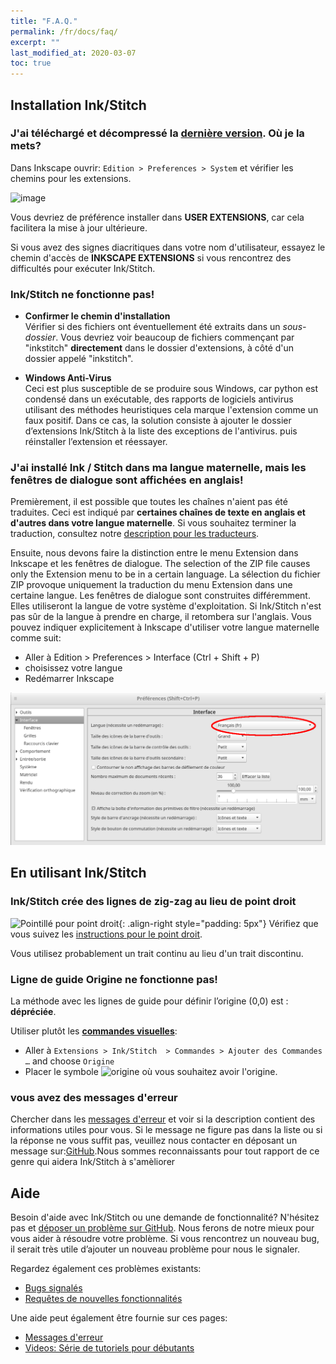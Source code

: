 ```yaml
---
title: "F.A.Q."
permalink: /fr/docs/faq/
excerpt: ""
last_modified_at: 2020-03-07
toc: true
---
```


## Installation Ink/Stitch

### J'ai téléchargé et décompressé la [dernière version](https://github.com/inkstitch/inkstitch/releases/latest). Où je la mets?

Dans Inkscape ouvrir: `Edition > Preferences > System` et vérifier les chemins pour les extensions.

![image](https://user-images.githubusercontent.com/11083514/37572872-899a7de0-2b09-11e8-93ed-e4be6228c414.png)

Vous devriez de préférence installer dans **USER EXTENSIONS**, car cela facilitera la mise à jour ultérieure.

Si vous avez des signes diacritiques dans votre nom d'utilisateur, essayez le chemin d'accès de **INKSCAPE EXTENSIONS** si vous rencontrez des difficultés pour exécuter Ink/Stitch.

### Ink/Stitch ne fonctionne pas!

*   **Confirmer le chemin d'installation**<br>
    Vérifier si des fichiers ont éventuellement été extraits dans un *sous-dossier*.
   Vous devriez voir beaucoup de fichiers commençant par "inkstitch" **directement** dans le dossier d'extensions, à côté d'un dossier appelé "inkstitch".

*   **Windows Anti-Virus**<br>
    Ceci est plus susceptible de se produire sous Windows, car python est condensé dans un exécutable, des rapports de logiciels antivirus utilisant des méthodes heuristiques cela marque l'extension comme un faux positif. Dans ce cas, la solution consiste à ajouter le dossier d’extensions Ink/Stitch à la liste des exceptions de l'antivirus. puis réinstaller l’extension et réessayer.

### J'ai installé Ink / Stitch dans ma langue maternelle, mais les fenêtres de dialogue sont affichées en anglais!

Premièrement, il est possible que toutes les chaînes n'aient pas été traduites. Ceci est indiqué par **certaines chaînes de texte en anglais et d'autres dans votre langue maternelle**.
Si vous souhaitez terminer la traduction, consultez notre [description pour les traducteurs](/developers/localize/).

Ensuite, nous devons faire la distinction entre le menu Extension dans Inkscape et les fenêtres de dialogue.
The selection of the ZIP file causes only the Extension menu to be in a certain language.
La sélection du fichier ZIP provoque uniquement la traduction du menu Extension dans une certaine langue.
Les fenêtres de dialogue sont construites différemment. Elles utiliseront la langue de votre système d'exploitation.
Si Ink/Stitch n'est pas sûr de la langue à prendre en charge, il retombera sur l'anglais.
Vous pouvez indiquer explicitement à Inkscape d'utiliser votre langue maternelle comme suit:
  * Aller à Edition > Preferences > Interface (Ctrl + Shift + P)
  * choisissez votre langue
  * Redémarrer Inkscape

![Preferences > Interface](/assets/images/docs/fr/preferences_language.png)

## En utilisant Ink/Stitch

### Ink/Stitch crée des lignes de zig-zag au lieu de point droit

![Pointillé pour point droit](/assets/images/docs/running-stitch-dashes.jpg){: .align-right style="padding: 5px"}
Vérifiez que vous suivez les  [instructions pour le point droit](/fr/docs/stitches/running-stitch/).

Vous utilisez probablement un trait continu au lieu d'un trait discontinu.

### Ligne de guide Origine ne fonctionne pas!

La méthode avec les lignes de guide pour définir l’origine (0,0) est : **dépréciée**.

Utiliser plutôt les [**commandes visuelles**](/fr/docs/commands):
* Aller à `Extensions > Ink/Stitch  > Commandes > Ajouter des Commandes …` and choose `Origine`
* Placer le symbole ![origine](/assets/images/docs/visual-commands-origin.jpg) où vous souhaitez avoir l'origine.

### vous avez des messages d'erreur

Chercher dans les [messages d'erreur](/fr/docs/error-messages) et voir si la description contient des informations utiles pour vous. Si le message ne figure pas dans la liste ou si la réponse ne vous suffit pas, veuillez nous contacter en déposant un message sur:[GitHub](https://github.com/inkstitch/inkstitch/issues).Nous sommes reconnaissants pour tout rapport de ce genre qui aidera Ink/Stitch à s'amèliorer

## Aide

Besoin d'aide avec Ink/Stitch ou une demande de fonctionnalité?
N'hésitez pas et [déposer un problème sur GitHub](https://github.com/inkstitch/inkstitch/issues). Nous ferons de notre mieux pour vous aider à résoudre votre problème.
Si vous rencontrez un nouveau bug, il serait très utile d’ajouter un nouveau problème pour nous le signaler.

Regardez également ces problèmes existants:

* [Bugs signalés](https://github.com/inkstitch/inkstitch/issues?q=is%3Aissue+is%3Aopen+label%3Abug)
* [Requêtes de nouvelles fonctionnalités](https://github.com/inkstitch/inkstitch/issues?q=is%3Aissue+is%3Aopen+label%3A%22feature+request%22)

Une aide peut également être fournie sur ces pages:

* [Messages d'erreur](/fr/docs/error-messages)
* [Videos: Série de tutoriels pour débutants](/fr/tutorials/resources/beginner-video-tutorials/)
